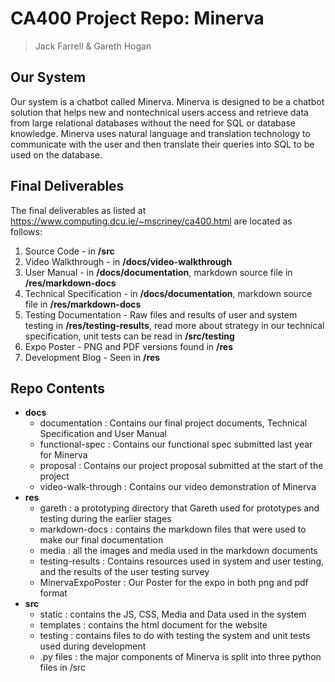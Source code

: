 # CA400 Project Repo: Minerva

> Jack Farrell & Gareth Hogan

## Our System

Our system is a chatbot called Minerva. Minerva is designed to be a chatbot solution that helps new and nontechnical users access and retrieve data from large relational databases without the need for SQL or database knowledge. Minerva uses natural language and translation technology to communicate with the user and then translate their queries into SQL to be used on the database.

## Final Deliverables

The final deliverables as listed at <https://www.computing.dcu.ie/~mscriney/ca400.html> are located as follows:

1. Source Code - in **/src**
2. Video Walkthrough - in **/docs/video-walkthrough**
3. User Manual - in **/docs/documentation**, markdown source file in **/res/markdown-docs**
4. Technical Specification - in **/docs/documentation**, markdown source file in **/res/markdown-docs**
5. Testing Documentation - Raw files and results of user and system testing in **/res/testing-results**, read more about strategy in our technical specification, unit tests can be read in **/src/testing**
6. Expo Poster - PNG and PDF versions found in **/res**
7. Development Blog - Seen in **/res**

## Repo Contents

- **docs**
  - documentation : Contains our final project documents, Technical Specification and User Manual
  - functional-spec : Contains our functional spec submitted last year for Minerva
  - proposal : Contains our project proposal submitted at the start of the project
  - video-walk-through : Contains our video demonstration of Minerva
- **res**
  - gareth : a prototyping directory that Gareth used for prototypes and testing during the earlier stages
  - markdown-docs : contains the markdown files that were used to make our final documentation
  - media : all the images and media used in the markdown documents
  - testing-results : Contains resources used in system and user testing, and the results of the user testing survey
  - MinervaExpoPoster : Our Poster for the expo in both png and pdf format
- **src**
  - static : contains the JS, CSS, Media and Data used in the system
  - templates : contains the html document for the website
  - testing : contains files to do with testing the system and unit tests used during development
  - .py files : the major components of Minerva is split into three python files in /src
